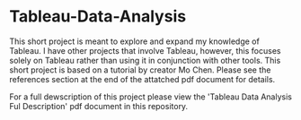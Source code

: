 # Tableau-Data-Analysis
This short project is meant to explore and expand my knowledge of Tableau. I have other projects that involve Tableau, however, this focuses solely on Tableau rather than using it in conjunction with other tools. This short project is based on a tutorial by creator Mo Chen. Please see the references section at the end of the attatched pdf document for details. 

For a full dewscription of this project please view the 'Tableau Data Analysis Ful Description' pdf document in this repository.
